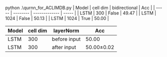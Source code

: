 python .\qurnn_for_ACLIMDB.py
| Model | cell dim | bidirectional | Acc   |
| ----- | -------- | ------------- | ----- |
| LSTM  | 300      | False         | 49.47 |
| LSTM  | 1024     | False         | 50.13 |
| LSTM  | 1024     | True          | 50.00 |

| Model | cell dim | layerNorm     | Acc   |
| ----- | -------- | ------------- | ----- |
| LSTM  | 300      | before input  | 50.00 |
| LSTM  | 300      | after input   | 50.00±0.02 |
